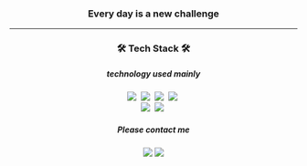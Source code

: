 <div align=center>

### Every day is a new challenge
---

<h3>🛠 Tech Stack 🛠</h3>

##### technology used mainly 
 <p>
   <img src="https://img.shields.io/badge/Java-007396?style=flat-square&logo=java&logoColor=white"/></a>&nbsp 
   <img src="https://img.shields.io/badge/Spring-6DB33F?logo=Spring&logoColor=white"/></a>&nbsp
   <img src="https://img.shields.io/badge/SpringBoot-6DB33F?style=flat-square&logo=Spring&logoColor=white"/></a>&nbsp 
   <img src="https://img.shields.io/badge/React.js-61DAFB?style=flat-square&logo=React&logoColor=white"/></a>&nbsp 
   <br>
   <img src="https://img.shields.io/badge/postgresql-4479A1?logo=postgresql&logoColor=white"/></a>&nbsp 
   <img src="https://img.shields.io/badge/redis-F80000?logo=redis&logoColor=white"/></a>&nbsp 
   <br>


</p>

##### Please contact me
<a href="mailto:jaebin2586@gmail.com"><img src="https://img.shields.io/badge/Gmail-d14836?style=flat-square&logo=Gmail&logoColor=white&link=jaebin2586@gmail.com"/></a>
<a href="mailto:jaebin97@naver.com"><img src="https://img.shields.io/badge/naver-03C75A?style=flat-square&logo=Naver&logoColor=white&link=jaebin2586@gmail.com"/></a>
</div>
